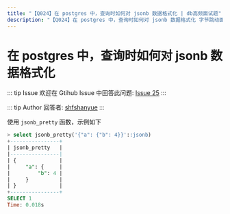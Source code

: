 ```yaml
---
title: "【Q024】在 postgres 中，查询时如何对 jsonb 数据格式化 | db高频面试题"
description: "【Q024】在 postgres 中，查询时如何对 jsonb 数据格式化 字节跳动面试题、阿里腾讯面试题、美团小米面试题。"
---
```


# 在 postgres 中，查询时如何对 jsonb 数据格式化

::: tip Issue
欢迎在 Gtihub Issue 中回答此问题: [Issue 25](https://github.com/shfshanyue/Daily-Question/issues/25)
:::

::: tip Author
回答者: [shfshanyue](https://github.com/shfshanyue)
:::

使用 `jsonb_pretty` 函数，示例如下

```sql
> select jsonb_pretty('{"a": {"b": 4}}'::jsonb)
+----------------+
| jsonb_pretty   |
|----------------|
| {              |
|     "a": {     |
|         "b": 4 |
|     }          |
| }              |
+----------------+
SELECT 1
Time: 0.018s
```
